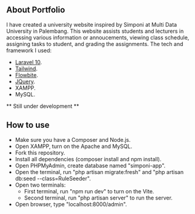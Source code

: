 ## About Portfolio

I have created a university website inspired by Simponi at Multi Data University in Palembang. This website assists students and lecturers in accessing various information or annoucements,  viewing class schedule, assigning tasks to student, and grading the assignments. The tech and framework I used:

- [Laravel 10](https://laravel.com/docs/10.x).
- [Tailwind](https://tailwindcss.com/docs/installation).
- [Flowbite](https://flowbite.com/docs/getting-started/quickstart).
- [JQuery](https://api.jquery.com).
- XAMPP.
- MySQL.

** Still under development **

## How to use

- Make sure you have a Composer and Node.js.
- Open XAMPP, turn on the Apache and MySQL.
- Fork this repository.
- Install all dependencies (composer install and npm install).
- Open PHPMyAdmin, create database named "simponi-app".
- Open the terminal, run "php artisan migrate:fresh" and "php artisan db:seed --class=RuleSeeder".
- Open two terminals:
    - First terminal, run "npm run dev" to turn on the Vite.
    - Second terminal, run "php artisan server" to run the server.
- Open browser, type "localhost:8000/admin".